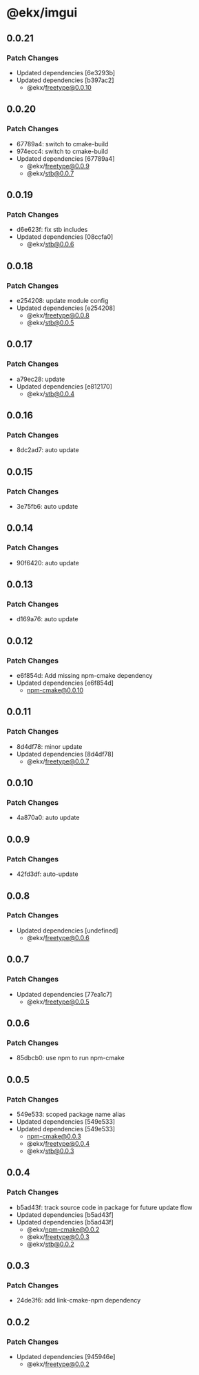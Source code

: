 # @ekx/imgui

## 0.0.21

### Patch Changes

- Updated dependencies [6e3293b]
- Updated dependencies [b397ac2]
  - @ekx/freetype@0.0.10

## 0.0.20

### Patch Changes

- 67789a4: switch to cmake-build
- 974ecc4: switch to cmake-build
- Updated dependencies [67789a4]
  - @ekx/freetype@0.0.9
  - @ekx/stb@0.0.7

## 0.0.19

### Patch Changes

- d6e623f: fix stb includes
- Updated dependencies [08ccfa0]
  - @ekx/stb@0.0.6

## 0.0.18

### Patch Changes

- e254208: update module config
- Updated dependencies [e254208]
  - @ekx/freetype@0.0.8
  - @ekx/stb@0.0.5

## 0.0.17

### Patch Changes

- a79ec28: update
- Updated dependencies [e812170]
  - @ekx/stb@0.0.4

## 0.0.16

### Patch Changes

- 8dc2ad7: auto update

## 0.0.15

### Patch Changes

- 3e75fb6: auto update

## 0.0.14

### Patch Changes

- 90f6420: auto update

## 0.0.13

### Patch Changes

- d169a76: auto update

## 0.0.12

### Patch Changes

- e6f854d: Add missing npm-cmake dependency
- Updated dependencies [e6f854d]
  - npm-cmake@0.0.10

## 0.0.11

### Patch Changes

- 8d4df78: minor update
- Updated dependencies [8d4df78]
  - @ekx/freetype@0.0.7

## 0.0.10

### Patch Changes

- 4a870a0: auto update

## 0.0.9

### Patch Changes

- 42fd3df: auto-update

## 0.0.8

### Patch Changes

- Updated dependencies [undefined]
  - @ekx/freetype@0.0.6

## 0.0.7

### Patch Changes

- Updated dependencies [77ea1c7]
  - @ekx/freetype@0.0.5

## 0.0.6

### Patch Changes

- 85dbcb0: use npm to run npm-cmake

## 0.0.5

### Patch Changes

- 549e533: scoped package name alias
- Updated dependencies [549e533]
- Updated dependencies [549e533]
  - npm-cmake@0.0.3
  - @ekx/freetype@0.0.4
  - @ekx/stb@0.0.3

## 0.0.4

### Patch Changes

- b5ad43f: track source code in package for future update flow
- Updated dependencies [b5ad43f]
- Updated dependencies [b5ad43f]
  - @ekx/npm-cmake@0.0.2
  - @ekx/freetype@0.0.3
  - @ekx/stb@0.0.2

## 0.0.3

### Patch Changes

- 24de3f6: add link-cmake-npm dependency

## 0.0.2

### Patch Changes

- Updated dependencies [945946e]
  - @ekx/freetype@0.0.2

